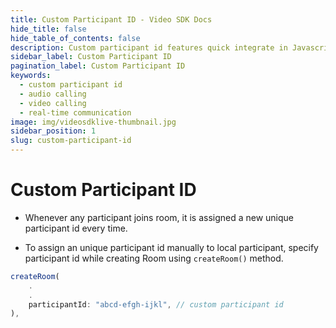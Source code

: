 ```yaml
---
title: Custom Participant ID - Video SDK Docs
hide_title: false
hide_table_of_contents: false
description: Custom participant id features quick integrate in Javascript, React JS, Android, IOS, React Native, Flutter with Video SDK to add live video & audio conferencing to your applications.
sidebar_label: Custom Participant ID
pagination_label: Custom Participant ID
keywords:
  - custom participant id
  - audio calling
  - video calling
  - real-time communication
image: img/videosdklive-thumbnail.jpg
sidebar_position: 1
slug: custom-participant-id
---
```


# Custom Participant ID

- Whenever any participant joins room, it is assigned a new unique participant id every time.

- To assign an unique participant id manually to local participant, specify participant id while creating Room using `createRoom()` method.

```js
createRoom(
    .
    .
    participantId: "abcd-efgh-ijkl", // custom participant id
),
```
